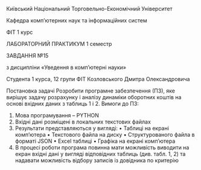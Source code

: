 Київський Національний Торговельно-Економічний Університет

Кафедра комп’ютерних наук та інформаційних систем 

ФІТ 1 курс 

ЛАБОРАТОРНИЙ ПРАКТИКУМ 1 семестр

ЗАВДАННЯ  №15

з дисципліни «Уведення в комп’ютерні науки»

Студента 1 курса, 12 групи ФІТ Козловського Дмитра Олександровича

Постановка задачі
Розробити програмне забезпечення (ПЗ), яке вирішує задачу розрахунку і аналізу динаміки оборотних
коштів на основі вхідних даних з таблиць 1 і 2.
Вимоги до ПЗ:
1. Мова програмування – PYTHON
2. Вхідні дані розміщені в локальних текстових файлах
3. Результати представляються у вигляді:
• Таблиці на екрані комп’ютера
• Текстового файла на диску
• Структурованого файла в форматі JSON
• Excel таблиці
• Графіка на екрані комп’ютера
4. В процесі роботи програма повинна мати можливість виводити на екран вхідні дані у вигляді
відповідних таблиць (див. табл. 1, 2) та надавати можливість відбору записів із довідника по
критерію
